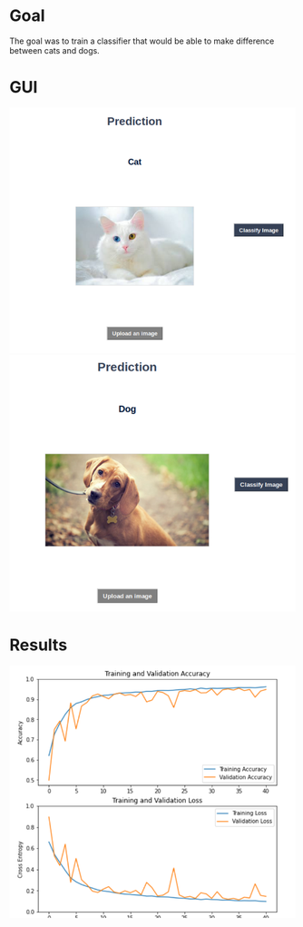 # Goal
The goal was to train a classifier that would be able to make difference between cats and dogs.

# GUI
<img src="images/catpred.png">
<img src="images/dogpred.png">

# Results
<img src="images/result.png">
